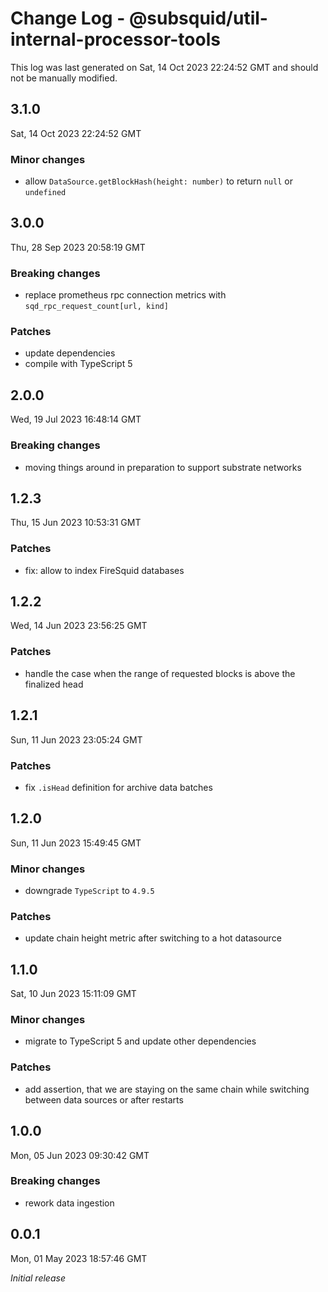 # Change Log - @subsquid/util-internal-processor-tools

This log was last generated on Sat, 14 Oct 2023 22:24:52 GMT and should not be manually modified.

## 3.1.0
Sat, 14 Oct 2023 22:24:52 GMT

### Minor changes

- allow `DataSource.getBlockHash(height: number)` to return `null` or `undefined`

## 3.0.0
Thu, 28 Sep 2023 20:58:19 GMT

### Breaking changes

- replace prometheus rpc connection metrics with `sqd_rpc_request_count[url, kind]`

### Patches

- update dependencies
- compile with TypeScript 5

## 2.0.0
Wed, 19 Jul 2023 16:48:14 GMT

### Breaking changes

- moving things around in preparation to support substrate networks

## 1.2.3
Thu, 15 Jun 2023 10:53:31 GMT

### Patches

- fix: allow to index FireSquid databases

## 1.2.2
Wed, 14 Jun 2023 23:56:25 GMT

### Patches

- handle the case when the range of requested blocks is above the finalized head

## 1.2.1
Sun, 11 Jun 2023 23:05:24 GMT

### Patches

- fix `.isHead` definition for archive data batches

## 1.2.0
Sun, 11 Jun 2023 15:49:45 GMT

### Minor changes

- downgrade `TypeScript` to `4.9.5`

### Patches

- update chain height metric after switching to a hot datasource

## 1.1.0
Sat, 10 Jun 2023 15:11:09 GMT

### Minor changes

- migrate to TypeScript 5 and update other dependencies

### Patches

- add assertion, that we are staying on the same chain while switching between data sources or after restarts

## 1.0.0
Mon, 05 Jun 2023 09:30:42 GMT

### Breaking changes

- rework data ingestion

## 0.0.1
Mon, 01 May 2023 18:57:46 GMT

_Initial release_

